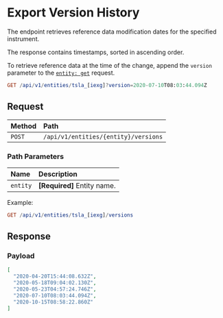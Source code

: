 # Export Version History

The endpoint retrieves reference data modification dates for the specified instrument.

The response contains timestamps, sorted in ascending order.

To retrieve reference data at the time of the change, append the `version` parameter to the [`entity: get`](./reference-export.md) request.

```elm
GET /api/v1/entities/tsla_[iexg]?version=2020-07-10T08:03:44.094Z
```

## Request

| **Method** | **Path** |
|:---|:---|
| `POST` | `/api/v1/entities/{entity}/versions` |

### Path Parameters

| **Name** | **Description** |
|:---|:---|
| `entity` | **[Required]** Entity name. |

Example:

```elm
GET /api/v1/entities/tsla_[iexg]/versions
```

## Response

### Payload

```json
[
  "2020-04-20T15:44:08.632Z",
  "2020-05-18T09:04:02.130Z",
  "2020-05-23T04:57:24.746Z",
  "2020-07-10T08:03:44.094Z",
  "2020-10-15T08:58:22.860Z"
]
```